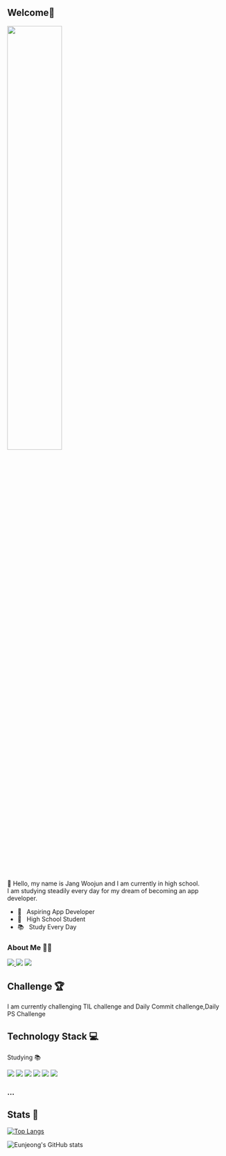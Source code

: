 ## Welcome👋
<img width="50%" src="https://mblogthumb-phinf.pstatic.net/MjAxODExMDFfMTcw/MDAxNTQxMDQyMDg4MjQ0.B0N974qP_FCEw6Hj28xDjRYXTHU6R7M7pEpvsRKhqlAg.zaTEhwKDfmQql81e44pyBapnlvdO38GdJHME-V_fQkAg.GIF.yellowouk2/1540993661620.GIF?type=w800"/>

👋 Hello, my name is Jang Woojun and I am currently in high school.<br> 
I am studying steadily every day for my dream of becoming an app developer.
- 📲 &nbsp; Aspiring App Developer
- 🏫 &nbsp; High School Student 
- 📚 &nbsp; Study Every Day

### About Me 👩‍💻
 <a href="https://jangwoojun.github.io/"><img src="https://img.shields.io/badge/-Blog-orange">
<a href = "https://www.instagram.com/w_oojun06/"><img src="https://img.shields.io/badge/Instagram-E4405F?style=flat-square&logo=Instagram&logoColor=white"/></a></a>
<a href="mailto:woojun0107@naver.com"><img src="https://img.shields.io/badge/Gmail-d14836?style=flat-       square&logo=Gmail&logoColor=white&link=mailto:woojun0107@naver.com"/></a>

## Challenge 🏆
I am currently challenging TIL challenge and Daily Commit challenge,Daily PS Challenge

## Technology Stack 💻
  Studying 📚

  <img src="https://img.shields.io/badge/Kotlin-7F52FF?style=flat-square&logo=Kotlin&logoColor=white"/></a>
  <img src="https://img.shields.io/badge/C++-00599C?style=flat-square&logo=C%2B%2B&logoColor=white"/></a>
  <img src="https://img.shields.io/badge/C-A8B9CC?style=flat-square&logo=C&logoColor=white"/></a>
  <img src="https://img.shields.io/badge/Python-3776AB?style=flat-square&logo=Python&logoColor=white"/></a> 
  <img src="https://img.shields.io/badge/HTML5-E34F26?style=flat-square&logo=HTML5&logoColor=white"/></a> 
  <img src="https://img.shields.io/badge/CSS3-1572B6?style=flat-square&logo=CSS3&logoColor=white"/></a> 
  <!-- <img src="https://img.shields.io/badge/Swift-F05138?style=flat-square&logo=Swift&logoColor=white"/></a>  -->
### ...

## Stats 👾

<!-- [![Solved.ac Profile](http://mazassumnida.wtf/api/generate_badge?boj=woojun0107)](https://solved.ac/woojun0107) -->

[![Top Langs](https://github-readme-stats.vercel.app/api/top-langs/?username=Jangwoojun&exclude_repo=Web&hide=html&layout=compact)](https://github.com/anuraghazra/github-readme-stats) <br> 

![Eunjeong's GitHub stats](https://github-readme-stats.vercel.app/api?username=Jangwoojun&show_icons=true) 

